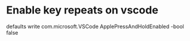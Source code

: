 # Enable key repeats on vscode
defaults write com.microsoft.VSCode ApplePressAndHoldEnabled -bool false
